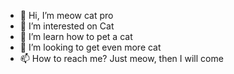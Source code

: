 - 👋 Hi, I’m meow cat pro
- 👀 I’m interested on Cat
- 🌱 I’m learn how to pet a cat
- 💞️ I’m looking to get even more cat
- 📫 How to reach me? Just meow, then I will come

<!---
bigsoonboss/bigsoonboss is a ✨ special ✨ repository because its `README.md` (this file) appears on your GitHub profile.
You can click the Preview link to take a look at your changes.
--->
